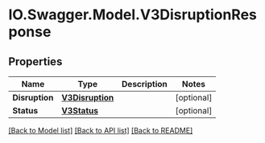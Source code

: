 # IO.Swagger.Model.V3DisruptionResponse
## Properties

Name | Type | Description | Notes
------------ | ------------- | ------------- | -------------
**Disruption** | [**V3Disruption**](V3Disruption.md) |  | [optional] 
**Status** | [**V3Status**](V3Status.md) |  | [optional] 

[[Back to Model list]](../README.md#documentation-for-models) [[Back to API list]](../README.md#documentation-for-api-endpoints) [[Back to README]](../README.md)

